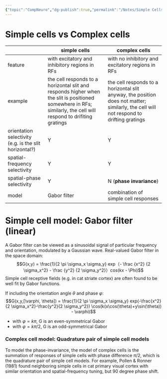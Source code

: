 ```yaml
---
{"topic":"CompNeuro","dg-publish":true,"permalink":"/Notes/Simple Cells and Complex Cells/","dgPassFrontmatter":true,"noteIcon":""}
---
```



# Simple cells vs Complex cells
| | simple cells| complex cells |
| --- | --- | --- |
| feature | with excitatory and inhibitory regions in RFs | with no inhibitory and excitatory regions in RFs|
| example | the cell responds to a horizontal slit and responds higher when the slit is positioned somewhere in RFs; similarly, the cell will respond to drifiting gratings | the cell responds to a horizontal slit anyway, the position does not matter; similarly, the cell will not respond to drifting gratings|
| orientation selectivity (e.g. is the slit horizontal?) | Y | Y |
| spatial-frequency selectivity | Y | Y |
| spatial-phase selectivity | Y | N (**phase invariance**)|
| model | Gabor filter | combination of simple cell responses |

# Simple cell model: Gabor filter (linear)
A Gabor filter can be viewed as a sinusoidal signal of particular frequency and orientation, modulated by a Gaussian wave.
Real-valued Gabor filter in the space domain: 
$$G(x,y) = \frac{1}{2 \pi \sigma_x \sigma_y} exp（- \frac {x^2} {2 \sigma_x^2} - \frac {y^2} {2 \sigma_y^2}）cos(kx - \Phi)$$
Simple cell receptive fields (e.g. in cat striate cortex) are often found to be well fit by Gabor functions. 

If including the orientation angle $\theta$ and phase $\varphi$:
$$G(x,y,[\varphi, \theta]) = \frac{1}{2 \pi \sigma_x \sigma_y} exp(-\frac{x^2}{2 \sigma_x^2}-\frac{y^2}{2 \sigma_y^2})  \cos(k(x\cos(\theta)+y\sin(\theta)) - \varphi)$$
- with $\varphi = k \pi$, G is an even-symmetrical Gabor 
- with $\varphi = k \pi /2$, G is an odd-symmetrical Gabor 

### Complex cell model: Quadrature pair of simple cell models
To model the phase-invariance, the model of complex cells is the summation of responses of simple cells with phase difference $\pi/2$, which is the quadrature pair of simple cell models.
For example, Pollen & Ronner (1981) found neighboring simple cells in cat primary visual cortex with similar orientation and spatial-frequency tuning, but 90 degree phase shift. 